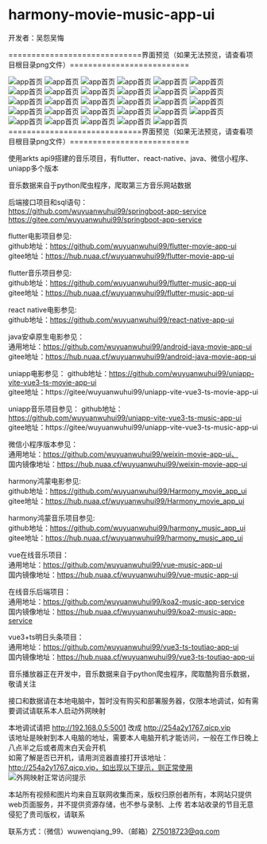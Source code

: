 # harmony-movie-music-app-ui

开发者：吴怨吴悔

=============================界面预览（如果无法预览，请查看项目根目录png文件）==========================

![app首页](音乐首页.jpg)
![app首页](音乐推荐.jpg)
![app首页](音乐朋友圈1.jpg)
![app首页](音乐朋友圈2.png)
![app首页](音乐我的1.jpg)
![app首页](音乐我的2.png)
![app首页](音乐播放页.png)
![app首页](音乐播放页-播放模式切换.png)
![app首页](音乐播放页-收藏音乐.png)
![app首页](音乐播放页-创建收藏夹.png)
![app首页](音乐播放页-评论.png)
![app首页](音乐分享.png)
![app首页](音乐歌词页.png)
![app首页](音乐歌手页.png)
![app首页](音乐歌手专辑页.png)
![app首页](音乐搜索记录.png)
![app首页](音乐搜索列表.png)
![app首页](音乐点赞和评论.png)
![app首页](音乐圈评论.png)
![app首页](实际效果预览.png)
![app首页](音乐收藏列表.png)
![app首页](音乐列表页.png)
![app首页](分类歌曲.png)
![app首页](登录.png)
![app首页](用户信息.png)
![app首页](更改用户信息1.png)
![app首页](更改用户信息2.png)
![app首页](更改用户信息3.png)
![app首页](更改用户信息4.png)
=============================界面预览（如果无法预览，请查看项目根目录png文件）==========================

使用arkts api9搭建的音乐项目，有flutter、react-native、java、微信小程序、uniapp多个版本

音乐数据来自于python爬虫程序，爬取第三方音乐网站数据

后端接口项目和sql语句：   
https://github.com/wuyuanwuhui99/springboot-app-service   
https://gitee.com/wuyuanwuhui99/springboot-app-service


flutter电影项目参见:   
github地址：https://github.com/wuyuanwuhui99/flutter-movie-app-ui   
gitee地址：https://hub.nuaa.cf/wuyuanwuhui99/flutter-movie-app-ui

flutter音乐项目参见:   
github地址：https://github.com/wuyuanwuhui99/flutter-music-app-ui   
gitee地址：https://hub.nuaa.cf/wuyuanwuhui99/flutter-music-app-ui

react native电影参见:   
github地址：https://github.com/wuyuanwuhui99/react-native-app-ui

java安卓原生电影参见：  
通用地址：https://github.com/wuyuanwuhui99/android-java-movie-app-ui   
gitee地址：https://hub.nuaa.cf/wuyuanwuhui99/android-java-movie-app-ui

uniapp电影参见：
github地址：https://github.com/wuyuanwuhui99/uniapp-vite-vue3-ts-movie-app-ui   
gitee地址：https://gitee/wuyuanwuhui99/uniapp-vite-vue3-ts-movie-app-ui

uniapp音乐项目参见：
github地址：https://github.com/wuyuanwuhui99/uniapp-vite-vue3-ts-music-app-ui   
gitee地址：https://gitee/wuyuanwuhui99/uniapp-vite-vue3-ts-music-app-ui

微信小程序版本参见：  
通用地址：https://github.com/wuyuanwuhui99/weixin-movie-app-ui、  
国内镜像地址：https://hub.nuaa.cf/wuyuanwuhui99/weixin-movie-app-ui

harmony鸿蒙电影参见:   
github地址：https://github.com/wuyuanwuhui99/Harmony_movie_app_ui   
gitee地址：https://hub.nuaa.cf/wuyuanwuhui99/Harmony_movie_app_ui

harmony鸿蒙音乐项目参见:   
github地址：https://github.com/wuyuanwuhui99/harmony_music_app_ui   
gitee地址：https://hub.nuaa.cf/wuyuanwuhui99/harmony_music_app_ui

vue在线音乐项目：  
通用地址：https://github.com/wuyuanwuhui99/vue-music-app-ui   
国内镜像地址：https://hub.nuaa.cf/wuyuanwuhui99/vue-music-app-ui

在线音乐后端项目：  
通用地址：https://github.com/wuyuanwuhui99/koa2-music-app-service   
国内镜像地址：https://hub.nuaa.cf/wuyuanwuhui99/koa2-music-app-service

vue3+ts明日头条项目：  
通用地址：https://github.com/wuyuanwuhui99/vue3-ts-toutiao-app-ui  
国内镜像地址：https://hub.nuaa.cf/wuyuanwuhui99/vue3-ts-toutiao-app-ui

音乐播放器正在开发中，音乐数据来自于python爬虫程序，爬取酷狗音乐数据，敬请关注

接口和数据请在本地电脑中，暂时没有购买和部署服务器，仅限本地调试，如有需要调试请联系本人启动外网映射

本地调试请把 http://192.168.0.5:5001 改成 http://254a2y1767.qicp.vip    
该地址是映射到本人电脑的地址，需要本人电脑开机才能访问，一般在工作日晚上八点半之后或者周末白天会开机   
如需了解是否已开机，请用浏览器直接打开该地址：http://254a2y1767.qicp.vip，如出现以下提示，则正常使用   
![外网映射正常访问提示](外网映射正常访问提示.png)

本站所有视频和图片均来自互联网收集而来，版权归原创者所有，本网站只提供web页面服务，并不提供资源存储，也不参与录制、上传 若本站收录的节目无意侵犯了贵司版权，请联系

联系方式：（微信）wuwenqiang_99、（邮箱）275018723@qq.com
